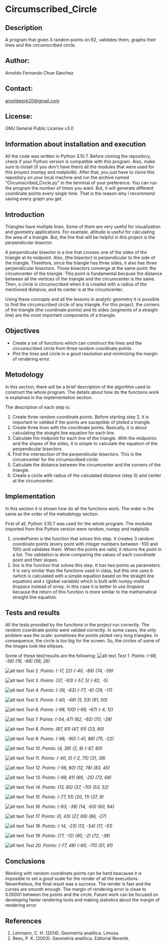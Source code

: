 # Circumscribed_Circle

## Description
A program that given 3 random points on R2, validates them, graphs their lines and the circumscribed circle.

## Author:
Arnoldo Fernando Chue Sánchez

## Contact:
arnoldwork20@gmail.com

## License:
GNU General Public License v3.0

## Information about installation and execution
All the code was written in Python 3.10.7. Before cloning the repository, check if your Python version is compatible with this program.
Also, make sure to install (if you don't have them) all the modules that were used for this proyect (numpy and matplolib). 
After that, you just have to clone this repository on your local machine and run the archive named "Circumscribed_Circle.py" in the terminal of your preference.
You can run the program the number of times you want. But, it will generate different coordinate points every single time. That is the reason why I recommend saving every graph you get.

## Introduction
Triangles have multiple lines. Some of them are very useful for visualization and geometry applications. For example, altitude is useful for calculating the area of ​​a triangle. But, the line that will be helpful in this project is the perpendicular bisector.

A perpendicular bisector is a line that crosses one of the sides of the triangle at its midpoint. Also, (the bisector) is perpendicular to the side of the triangle. Therefore, since the triangle has three sides, it also has three perpendicular bisectors. Those bisectors converge at the same point: the circumcenter of the triangle. This point is fundamental because the distance between all the vertices of the triangle and the circumcenter is the same. Then, a circle is circumscribed when it is created with a radius of the mentioned distance, and its center is at the circumcenter.

Using these concepts and all the lessons in analytic geometry it is possible to find the circumscribed circle of any triangle. For this project, the corners of the triangle (the coordinate points) and its sides (segments of a straight line) are the most important components of a triangle.

## Objectives
- Create a set of functions which can construct the lines and the circumscribed circle from three random coordinate points.
- Plot the lines and circle in a good resolution and minimizing the margin of rendering error.

## Metodology
In this section, there will be a brief description of the algorithm used to construct the whole program. The details about how do the functions work is explained in the implementation section.

The description of each step is:
1. Create three random coordinate points. Before starting step 2, it is important to valided if the points are suceptible of ploted a triangle.
2. Create three lines with the coordinate points. Basically, it is about calculating the straight line equation for each line.
3. Calculate the midpoint for each line of the triangle. With the midpoints and the slopes of the sides, it is simple to calculate the equation of the perpendicular bisectors.
4. Find the intersection of the perpendicular bisectors. This is the circumcenter for the circumscribed circle.
5. Calculate the distance between the circumcenter and the corners of the triangle.
6. Create a circle with radius of the calculated distance (step 5) and center at the circumcenter.

## Implementation
In this section it is shown how do all the functions work. The order is the same as the order of the metodology section.

First of all, Python 3.10.7 was used for the whole program. The modules imported from this Python version were random, numpy and matplolib.

1. *createPoints* is the function that solves this step. It creates 3 random coordinate points (every point with integer numbers between -100 and 100) and validates them. When the points are valid, it returns the point in a list. The validation is done comparing the values of each coordinate point and their slopes.
2. *line* is the function that solves this step. It has two points as parameters. It is very similar than the functions used in class, but this one uses *b* (which is calculated with a simple equation based on the straight line equation) and *x* (global variable) which is built with numpy method *linspace* instead of *array*. In this case it is better to use *linspace* because the return of this function is more similar to the mathematical straight line equation.

## Tests and results
All the tests provided by the functions in the project run correctly. The random coordinate points were valided correctly. In some cases, the only problem was the scale: sometimes the points ploted very long triangles. In consequence, the circle is too big for the screen. So, the circles of some of the images look like ellipses.

Some of these test/results are the following:
![alt text](img/Figure_1.png)
*Test 1. Points: (-66, -56)  (16, -68)  (56, 26)*

![alt text](img/Figure_2.png)
*Test 2. Points: (-17, 22)  (-40, -89)  (74, -59)*

![alt text](img/Figure_3.png)
*Test 3. Points: (37, -93)  (-57, 5)  (-82, -5)*

![alt text](img/Figure_4.png)
*Test 4. Points: (-39, -63)  (-77, -6)  (29, -17)*

![alt text](img/Figure_5.png)
*Test 5. Points: (-40, -49)  (5, 53)  (91, 50)*

![alt text](img/Figure_6.png)
*Test 6. Points: (-98, 100)  (-69, -67)  (-4, 12)*

![alt text](img/Figure_7.png)
*Test 7. Points: (-54, 47)  (62, -65)  (70, -28)*

![alt text](img/Figure_8.png)
*Test 8. Points: (87, 81)  (47, 91)  (23, 90)*

![alt text](img/Figure_9.png)
*Test 9. Points: (-98, -90)  (-41, 96)  (75, -22)*

![alt text](img/Figure_10.png)
*Test 10. Points: (4, 39)  (2, 9)  (-87, 60)*

![alt text](img/Figure_11.png)
*Test 11. Points: (-40, 5)  (-2, 75)  (31, 39)*

![alt text](img/Figure_12.png)
*Test 12. Points: (-56, 60)  (12, 78)  (83, 45)*

![alt text](img/Figure_13.png)
*Test 13. Points: (-89, 81)  (66, -25)  (72, 68)*

![alt text](img/Figure_14.png)
*Test 14. Points: (13, 85)  (37, -70)  (53, 52)*

![alt text](img/Figure_15.png)
*Test 15. Points: (-77, 51)  (20, 11)  (37, 9)*

![alt text](img/Figure_16.png)
*Test 16. Points: (-63, -38)  (14, -63)  (60, 94)*

![alt text](img/Figure_17.png)
*Test 17. Points: (0, 43)  (27, 66)  (86, -27)*

![alt text](img/Figure_18.png)
*Test 18. Points: (-14, -23)  (13, -54)  (17, -51)*

![alt text](img/Figure_19.png)
*Test 19. Points: (77, -12)  (80, -2)  (72, -38)*

![alt text](img/Figure_20.png)
*Test 20. Points: (-77, 48)  (-60, -70)  (51, 61)*

## Conclusions
Working with random coordinate points can be hard beacause it is imposible to set a good scale for the render of all the executions. Nevertheless, the final result was a success. The render is fast and the curves are smooth enough. The margin of rendering error is close to 0.00001 between the points and the circle.
Future work can be focused on developing faster rendering tools and making statistics about the margin of rendering error

## References
1. Lehmann, C. H. (2014). Geometría analítica. Limusa.
2. Rees, P. K. (2003). Geometría analítica. Editorial Reverté.
